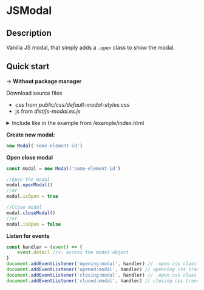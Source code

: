 # JSModal

## Description

Vanilla JS modal, that simply adds a `.open` class to show the modal.

## Quick start

-> **Without package manager**

Download source files
- css from _public/css/default-modal-styles.css_
- js from _dist/js-modal.es.js_
<details>

<summary> 
Include like in the example from /example/index.html 
</summary>

```html
<link rel="stylesheet" href="default-modal-styles.css">
<script src="js-modal.es.js"></script>
<script> const modal = new ModalController('modal', true) </script>
<button onclick="modal.openModal()">Open modal</button>

<div id="modal" class="modal">
    <div class="modal-overlay"></div>
    <div class="modal-card">
        <div class="modal-body">
            <div class="modal-header">ModalController</div>
            <div class="modal-content">Content</div>
            <div class="modal-footer">
                <button class="modal-close">Close</button>
            </div>
        </div>
    </div>
</div>
```
</details>

**Create new modal:**
```javascript
new Modal('some-element-id')
```
**Open close modal**
```javascript
const modal = new Modal('some-element-id')

//Open the modal
modal.openModal()
//or
modal.isOpen = true

//Close modal
modal.closeModal()
//or
modal.isOpen = false
```

**Listen for events**
```javascript
const handler = (event) => {
    event.detail //<- access the modal object
}
document.addEventListener('opening:modal', handler) // .open css class added
document.addEventListener('opened:modal', handler) // openning css transition end ("transitionend")
document.addEventListener('closing:modal', handler) // .open css class removed 
document.addEventListener('closed:modal', handler) // closing css transition end ("transitionend")
```

